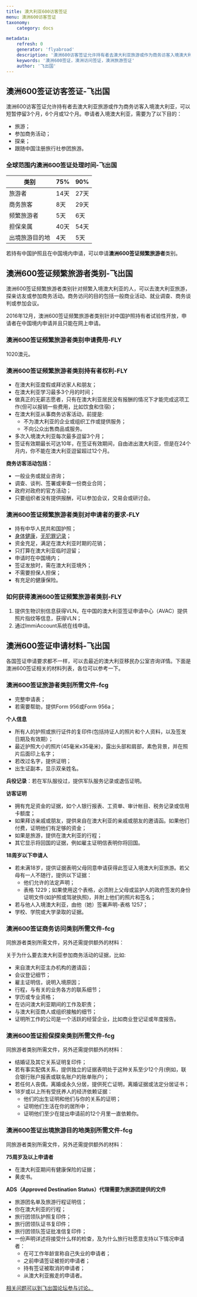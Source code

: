 ```yaml
---
title: 澳大利亚600访客签证
menu: 澳洲600访客签证
taxonomy:
    category: docs

metadata:
    refresh: 0
    generator: 'flyabroad'
    description: '澳洲600访客签证允许持有者去澳大利亚旅游或作为商务访客入境澳大利亚，可以短暂停留3个月，6个月或12个月。申请者入境澳大利亚，需要为了以下目的：旅游，参加商务活动，探亲，跟随中国注册旅行社参团旅游。'
    keywords: '澳洲600签证，澳洲访问签证，澳洲旅游签证'
    author: '飞出国'
---
```


## 澳洲600签证访客签证-飞出国

澳洲600访客签证允许持有者去澳大利亚旅游或作为商务访客入境澳大利亚，可以短暂停留3个月，6个月或12个月。申请者入境澳大利亚，需要为了以下目的：

* 旅游；
* 参加商务活动；
* 探亲；
* 跟随中国注册旅行社参团旅游。

### 全球范围内澳洲600签证处理时间-飞出国

类别 | 75% | 90%
---|-----|----
旅游者 | 14天 | 27天
商务旅客 | 8天 | 29天
频繁旅游者 | 5天 | 6天
担保亲属 | 40天 | 54天
出境旅游目的地 | 4天 | 5天

若持有中国护照且在中国境内申请，可以申请**澳洲600签证频繁旅游者**类别。

## 澳洲600签证频繁旅游者类别-飞出国

澳洲600签证频繁旅游者类别针对频繁入境澳大利亚的人，可以去澳大利亚旅游，探亲访友或参加商务活动。商务访问的目的包括一般商业活动、就业调查、商务谈判或参加会议。

2016年12月，澳洲600签证频繁旅游者类别针对中国护照持有者试验性开放，申请者在中国境内申请并且只能在网上申请。

### 澳洲600签证频繁旅游者类别申请费用-FLY

1020澳元。

### 澳洲600签证频繁旅游者类别持有者权利-FLY

* 在澳大利亚度假或拜访家人和朋友；
* 在澳大利亚学习最多3个月的时间；
* 做真正的无薪志愿者，只有在澳大利亚居民没有报酬的情况下才能完成这项工作(但可以报销一些费用，比如饮食和住宿)；
* 在澳大利亚从事商务访客活动，前提是:
    * 不为澳大利亚的企业或组织工作或提供服务；
    * 不向公众出售商品或服务。
* 多次入境澳大利亚每次最多逗留3个月；
* 签证有效期最长可达10年，在签证有效期间，自由进出澳大利亚，但是在24个月内，你不能在澳大利亚逗留超过12个月。

**商务访客活动包括：**

* 一般业务或就业咨询；
* 调查、谈判、签署或审查一份商业合同；
* 政府对政府的官方活动；
* 只要组织者没有提供报酬，可以参加会议，交易会或研讨会。

### 澳洲600签证频繁旅游者类别对申请者的要求-FLY

* 持有中华人民共和国护照；
* [身体健康]，[无犯罪记录]；
* 资金充足，满足在澳大利亚时期的花销；
* 只打算在澳大利亚临时逗留；
* 申请时在中国境内；
* 签证发放时，需在澳大利亚境外；
* 不需要担保人担保；
* 有充足的健康保险。

### 如何获得澳洲600签证频繁旅游者类别-FLY

1. 提供生物识别信息获得VLN。在中国的澳大利亚签证申请中心（AVAC）提供照片指纹等信息，获得VLN；
2. 通过ImmiAccount系统在线申请。

## 澳洲600签证申请材料-飞出国

各国签证申请要求都不一样，可以去最近的澳大利亚移民办公室咨询详情。下面是澳洲600签证相关的材料列表，各位可以参考一下。

### 澳洲600签证旅游者类别所需文件-fcg

* 完整申请表；
* 若需要帮助，提供Form 956或Form 956a；

**个人信息**

* 所有人的护照或旅行证件的复印件(包括持证人的照片和个人资料，以及签发日期及有效期）；
* 最近护照大小的照片(45毫米x35毫米)，露出头部和肩部，素色背景，并在照片后面印上名字；
* 若改过名字，提供证明；
* 出生证副本，显示双亲姓名。

**兵役记录**：若在军队服役过，提供军队服务记录或退伍证明。

**访客证明**

* 拥有充足资金的证据，如个人银行报表、工资单、审计帐目、税务记录或信用卡额度；
* 如果拜访亲戚或朋友，提供来自在澳大利亚的亲戚或朋友的邀请函。如果他们付费，证明他们有足够的资金；
* 如果是旅游，提供在澳大利亚的行程；
* 其它显示将回国的证据，例如雇主证明信表明你将回国。

**18周岁以下申请人**

* 若未满18岁，提供证据表明父母同意申请获得此签证入境澳大利亚旅游。若父母有一人不随行，提供以下证据：
    * 他们允许的法定声明；
    * 表格 1229；如果使用这个表格，必须附上父母或监护人的政府签发的身份证明文件(如护照或驾驶执照)，并附上他们的照片和签名；
* 若与他人入境澳大利亚，由他（她）签署声明-表格 1257；
* 学校、学院或大学录取的证据。

### 澳洲600签证商务访问类别所需文件-fcg

同旅游者类别所需文件，另外还需提供额外的材料：

关于为什么要去澳大利亚参加商务活动的证据，比如:

* 来自澳大利亚主办机构的邀请函；
* 会议登记细节；
* 雇主证明信，说明入境原因；
* 行程，与有关的业务各方的联系细节；
* 学历或专业资格；
* 在访问澳大利亚期间的工作及职责；
* 与澳大利亚商人或组织接触的细节；
* 证明所工作的公司是一个活跃的经营企业，比如商业登记证或年度报告。

### 澳洲600签证担保探亲类别所需文件-fcg

同旅游者类别所需文件，另外还需提供额外的材料：

* 结婚证及其它关系证明复印件；
* 若有事实配偶关系，提供独立的证据表明处于这种关系至少12个月(例如，联合银行账户报表或联名账户的账单账户)；
* 若任何人丧偶，离婚或永久分居，提供死亡证明，离婚证据或法定分居证书；
* 18岁或以上所有受抚养人的经济依赖证据：
    * 他们的出生证明和他们与你的关系的证明；
    * 证明他们生活在你的居所中；
    * 证明他们至少在提出申请前的12个月里一直依赖你。

### 澳洲600签证出境旅游目的地类别所需文件-fcg

同旅游者类别所需文件，另外还需提供额外的材料：

**75周岁及以上申请者**

* 在澳大利亚期间有健康保险的证据；
* 黄皮书。

**ADS（Approved Destination Status）代理需要为旅游团提供的文件**

* 旅游团名单及旅游行程证明信；
* 你在澳大利亚的行程；
* 旅行团领队护照复印件；
* 旅行团领队证书复印件；
* 旅行团领队签证批准信复印件；
* 一份声明详述将接受什么样的检查，及为什么旅行社愿意支持以下情况申请者：
    * 在可工作年龄宣称自己失业的申请者；
    * 之前申请签证被拒的申请者；
    * 持有签证被取消的申请者；
    * 从澳大利亚搬走的申请者。
	
[相关问题可以到飞出国论坛参与讨论。](http://bbs.fcgvisa.com/t/4699?target=_blank)

[身体健康]:/home/medical
[无犯罪记录]:/home/police